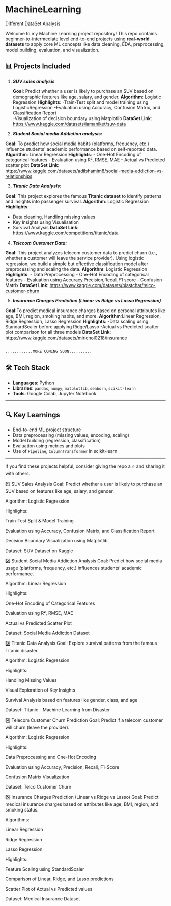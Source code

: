 # MachineLearning
Different DataSet Analysis

Welcome to my Machine Learning project repository! This repo contains beginner-to-intermediate level end-to-end projects using **real-world datasets** to apply core ML concepts like data cleaning, EDA, preprocessing, model building, evaluation, and visualization.

## 📊 Projects Included

1) ***SUV sales analysis***
   
   **Goal**: Predict whether a user is likely to purchase an SUV based on demographic features like age, salary, and gender.
   **Algorithm**: Logistic Regression
   **Highlights**:
       -Train-Test split and model training using LogisticRegression
      -Evaluation using Accuracy, Confusion Matrix, and Classification Report    
      -Visualization of decision boundary using Matplotlib
   **DataSet Link**: https://www.kaggle.com/datasets/iamaniket/suv-data

2) ***Student Social media Addiction analysis:***
   
  **Goal**: To predict how social media habits (platforms, frequency, etc.) influence students' academic performance based on self-reported data.
  **Algorithm**: Linear Regression
  **Highlights**:
    - One-Hot Encoding of categorical features
    - Evaluation using R², RMSE, MAE
    - Actual vs Predicted scatter plot
**DataSet Link**: https://www.kaggle.com/datasets/adilshamim8/social-media-addiction-vs-relationships

3) ***Titanic Data Analysis:***
   
  **Goal**: This project explores the famous **Titanic dataset** to identify patterns and insights into passenger survival. 
  **Algorithm**: Logistic Regression
  **Highlights**:
  - Data cleaning, Handling missing values
  - Key Insights using Visualisation
  - Survival Analysis
**DataSet Link**: https://www.kaggle.com/competitions/titanic/data

4) ***Telecom Customer Data:***

  **Goal**: This project analyzes telecom customer data to predict churn (i.e., whether a customer will leave the service provider). Using logistic regression, we build a simple but effective classification model   after preprocessing and scaling the data.
  **Algorithm**: Logistic Regression
  **Highlights**:
    - Data Preprocessing
    - One-Hot Encoding of categorical features
    - Evaluation using Accuracy,Precision,Recall,F1 score
    - Confusion Matrix
**DataSet Link**: https://www.kaggle.com/datasets/blastchar/telco-customer-churn

5) ***Insurance Charges Prediction (Linear vs Ridge vs Lasso Regression)***
   
  **Goal**:To predict medical insurance charges based on personal attributes like age, BMI, region, smoking habits, and more.
  **Algorithm**:Linear Regression, Ridge Regression, Lasso Regression
  **Highlights**:
    -Data scaling using StandardScaler before applying Ridge/Lasso
     -Actual vs Predicted scatter plot comparison for all three models
**DataSet Link**: https://www.kaggle.com/datasets/mirichoi0218/insurance



                                                           ............MORE COMING SOON..........

 ## 🛠 Tech Stack

- **Languages**: Python
- **Libraries**: `pandas`, `numpy`, `matplotlib`, `seaborn`, `scikit-learn`
- **Tools**: Google Colab, Jupyter Notebook

---

## 🔍 Key Learnings

- End-to-end ML project structure
- Data preprocessing (missing values, encoding, scaling)
- Model building (regression, classification)
- Evaluation using metrics and plots
- Use of `Pipeline`, `ColumnTransformer` in scikit-learn

---
If you find these projects helpful, consider giving the repo a ⭐️ and sharing it with others.














1️⃣ SUV Sales Analysis
Goal: Predict whether a user is likely to purchase an SUV based on features like age, salary, and gender.

Algorithm: Logistic Regression

Highlights:

Train-Test Split & Model Training

Evaluation using Accuracy, Confusion Matrix, and Classification Report

Decision Boundary Visualization using Matplotlib

Dataset: SUV Dataset on Kaggle

2️⃣ Student Social Media Addiction Analysis
Goal: Predict how social media usage (platforms, frequency, etc.) influences students’ academic performance.

Algorithm: Linear Regression

Highlights:

One-Hot Encoding of Categorical Features

Evaluation using R², RMSE, MAE

Actual vs Predicted Scatter Plot

Dataset: Social Media Addiction Dataset

3️⃣ Titanic Data Analysis
Goal: Explore survival patterns from the famous Titanic disaster.

Algorithm: Logistic Regression

Highlights:

Handling Missing Values

Visual Exploration of Key Insights

Survival Analysis based on features like gender, class, and age

Dataset: Titanic - Machine Learning from Disaster

4️⃣ Telecom Customer Churn Prediction
Goal: Predict if a telecom customer will churn (leave the provider).

Algorithm: Logistic Regression

Highlights:

Data Preprocessing and One-Hot Encoding

Evaluation using Accuracy, Precision, Recall, F1-Score

Confusion Matrix Visualization

Dataset: Telco Customer Churn

5️⃣ Insurance Charges Prediction (Linear vs Ridge vs Lasso)
Goal: Predict medical insurance charges based on attributes like age, BMI, region, and smoking status.

Algorithms:

Linear Regression

Ridge Regression

Lasso Regression

Highlights:

Feature Scaling using StandardScaler

Comparison of Linear, Ridge, and Lasso predictions

Scatter Plot of Actual vs Predicted values

Dataset: Medical Insurance Dataset
















